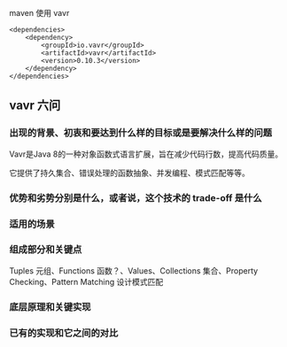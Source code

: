 

maven 使用 vavr

```
<dependencies>
    <dependency>
        <groupId>io.vavr</groupId>
        <artifactId>vavr</artifactId>
        <version>0.10.3</version>
    </dependency>
</dependencies>
```

## vavr 六问

### 出现的背景、初衷和要达到什么样的目标或是要解决什么样的问题

Vavr是Java 8的一种对象函数式语言扩展，旨在减少代码行数，提高代码质量。

它提供了持久集合、错误处理的函数抽象、并发编程、模式匹配等等。

### 优势和劣势分别是什么，或者说，这个技术的 trade-off 是什么

### 适用的场景

### 组成部分和关键点

Tuples 元组、Functions 函数？、Values、Collections 集合、Property Checking、Pattern Matching 设计模式匹配

### 底层原理和关键实现

### 已有的实现和它之间的对比